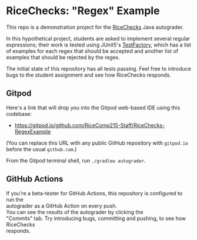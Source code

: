 # RiceChecks: "Regex" Example

This repo is a demonstration project for the [RiceChecks](https://github.com/RiceComp215-Staff/RiceChecks/) Java autograder.

In this hypothetical project, students are asked to implement several regular expressions;
their work is tested using JUnit5's [TestFactory](https://junit.org/junit5/docs/5.4.0/api/org/junit/jupiter/api/TestFactory.html),
which has a list of examples for each regex that should be accepted and another list
of examples that should be rejected by the regex.

The initial state of this repository has all tests passing. Feel free
to introduce bugs to the student assignment and see how RiceChecks responds.

## Gitpod

Here's a link that will drop you into the Gitpod web-based IDE using
this codebase:
- https://gitpod.io/github.com/RiceComp215-Staff/RiceChecks-RegexExample

(You can replace this URL with any public GitHub repository with
`gitpod.io` before the usual `github.com`.)

From the Gitpod terminal shell, run `./gradlew autograder`. 

## GitHub Actions                                                                                                                        
                                                                                                                                         
If you're a beta-tester for GitHub Actions, this repository is configured to run the                                                     
autograder as a GitHub Action on every push.                                                                                             
You can see the results of the autograder by clicking the                                                                                
"Commits" tab. Try introducing bugs, committing and pushing, to see how RiceChecks                                                       
responds.  
